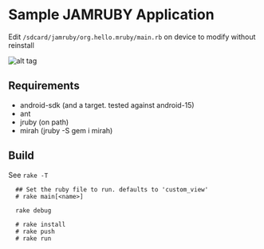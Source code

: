 Sample JAMRUBY Application
===

Edit `/sdcard/jamruby/org.hello.mruby/main.rb` on device to modify without reinstall    

![alt tag](https://raw.githubusercontent.com/ppibburr/jamruby/master/sample/screen.png)

Requirements
----
* android-sdk (and a target. tested against android-15)
* ant
* jruby (on path)
* mirah (jruby -S gem i mirah)

Build
----

See `rake -T`

```
  ## Set the ruby file to run. defaults to 'custom_view'
  # rake main[<name>]

  rake debug

  # rake install
  # rake push
  # rake run
```
